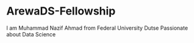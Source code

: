 # ArewaDS-Fellowship
I am Muhammad Nazif Ahmad from Federal University Dutse Passionate about Data Science 
